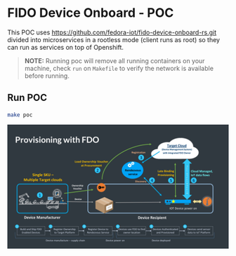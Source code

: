 # FIDO Device Onboard - POC

This POC uses https://github.com/fedora-iot/fido-device-onboard-rs.git divided into microservices in a rootless mode (client runs as root) so they can run as services on top of Openshift.

> **NOTE:** Running poc will remove all running containers on your machine, check `run` on `Makefile` to verify the network is available before running.

## Run POC

```bash
make poc
```

![provisioning with fdo](images/provisioning-with-fdo-hi-res.jpg)

